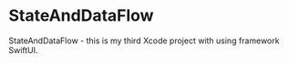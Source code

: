 # StateAndDataFlow
StateAndDataFlow - this is my third Xcode project with using framework SwiftUI. 
